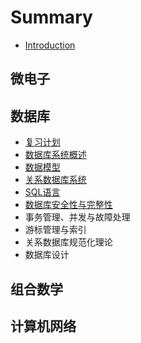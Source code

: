 # Summary

* [Introduction](README.md)

## 微电子

## 数据库

* [复习计划](shu-ju-ku/fu-xi-ji-hua.md)
* [数据库系统概述](shu-ju-ku/shu-ju-ku-xi-tong-gai-shu.md)
* [数据模型](shu-ju-ku/shu-ju-mo-xing.md)
* [关系数据库系统](shu-ju-ku/guan-xi-shu-ju-ku-xi-tong.md)
* [SQL语言](shu-ju-ku/sqlyu-yan.md)
* [数据库安全性与完整性](shu-ju-ku/shu-ju-ku-an-quan-xing-yu-wan-zheng-xing.md)
* 事务管理、并发与故障处理
* 游标管理与索引
* 关系数据库规范化理论
* 数据库设计

## 组合数学

## 计算机网络

